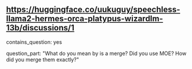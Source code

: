 ## https://huggingface.co/uukuguy/speechless-llama2-hermes-orca-platypus-wizardlm-13b/discussions/1

contains_question: yes

question_part: "What do you mean by is a merge? Did you use MOE? How did you merge them exactly?"
